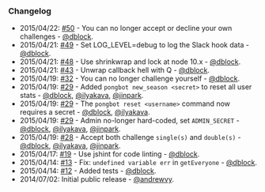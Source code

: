 ### Changelog

* 2015/04/22: [#50](https://github.com/andrewvy/slack-pongbot/issues/50) - You can no longer accept or decline your own challenges - [@dblock](https://github.com/dblock).
* 2015/04/21: [#49](https://github.com/andrewvy/slack-pongbot/pull/49) - Set LOG_LEVEL=debug to log the Slack hook data - [@dblock](https://github.com/dblock).
* 2015/04/21: [#48](https://github.com/andrewvy/slack-pongbot/pull/48) - Use shrinkwrap and lock at node 10.x - [@dblock](https://github.com/dblock).
* 2015/04/21: [#43](https://github.com/andrewvy/slack-pongbot/pull/43) - Unwrap callback hell with Q - [@dblock](https://github.com/dblock).
* 2015/04/19: [#32](https://github.com/andrewvy/slack-pongbot/issues/32) - You can no longer challenge yourself - [@dblock](https://github.com/dblock).
* 2015/04/19: [#29](https://github.com/andrewvy/slack-pongbot/pull/29) - Added `pongbot new_season <secret>` to reset all user stats - [@dblock](https://github.com/dblock), [@ilyakava](https://github.com/ilyakava), [@jinpark](https://github.com/jinpark).
* 2015/04/19: [#29](https://github.com/andrewvy/slack-pongbot/pull/29) - The `pongbot reset <username>` command now requires a secret - [@dblock](https://github.com/dblock), [@ilyakava](https://github.com/ilyakava).
* 2015/04/19: [#29](https://github.com/andrewvy/slack-pongbot/pull/29) - Admin no-longer hard-coded, set `ADMIN_SECRET` - [@dblock](https://github.com/dblock), [@ilyakava](https://github.com/ilyakava), [@jinpark](https://github.com/jinpark).
* 2015/04/19: [#28](https://github.com/andrewvy/slack-pongbot/pull/28) - Accept both challenge `single(s)` and `double(s)` - [@dblock](https://github.com/dblock), [@ilyakava](https://github.com/ilyakava), [@jinpark](https://github.com/jinpark).
* 2015/04/17: [#19](https://github.com/andrewvy/slack-pongbot/pull/19) - Use jshint for code linting - [@dblock](https://github.com/dblock).
* 2015/04/14: [#13](https://github.com/andrewvy/slack-pongbot/pull/13) - Fix: `undefined variable err` in `getEveryone` - [@dblock](https://github.com/dblock).
* 2015/04/14: [#12](https://github.com/andrewvy/slack-pongbot/pull/12) - Added tests - [@dblock](https://github.com/dblock).
* 2014/07/02: Initial public release - [@andrewvy](https://github.com/andrewvy).

